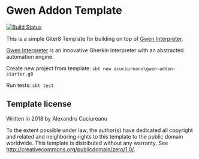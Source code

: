 # Gwen Addon Template

[![Build Status](https://travis-ci.org/acuciureanu/gwen-addon-starter.g8.svg?branch=master)](https://travis-ci.org/acuciureanu/gwen-addon-starter.g8)

This is a simple Giter8 Template for building on top of [Gwen Interpreter](https://github.com/gwen-interpreter/gwen).

[Gwen Interpreter](https://github.com/gwen-interpreter/gwen) is an innovative Gherkin interpreter with an abstracted automation engine. 

Create new project from template: ```sbt new acuciureanu\gwen-addon-starter.g8```

Run tests: ```sbt test```

Template license
----------------
Written in 2018 by Alexandru Cuciureanu

To the extent possible under law, the author(s) have dedicated all copyright and related
and neighboring rights to this template to the public domain worldwide.
This template is distributed without any warranty. See <http://creativecommons.org/publicdomain/zero/1.0/>.

[g8]: http://www.foundweekends.org/giter8/
